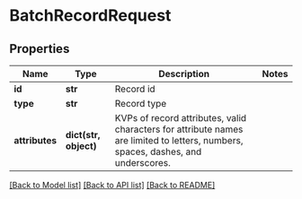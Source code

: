 # BatchRecordRequest

## Properties
Name | Type | Description | Notes
------------ | ------------- | ------------- | -------------
**id** | **str** | Record id | 
**type** | **str** | Record type | 
**attributes** | **dict(str, object)** | KVPs of record attributes, valid characters for attribute names are limited to letters, numbers, spaces, dashes, and underscores. | 

[[Back to Model list]](../README.md#documentation-for-models) [[Back to API list]](../README.md#documentation-for-api-endpoints) [[Back to README]](../README.md)


